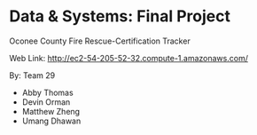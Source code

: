 # Data & Systems: Final Project

Oconee County Fire Rescue-Certification Tracker 

Web Link: http://ec2-54-205-52-32.compute-1.amazonaws.com/


By: Team 29

- Abby Thomas
- Devin Orman
- Matthew Zheng
- Umang Dhawan
